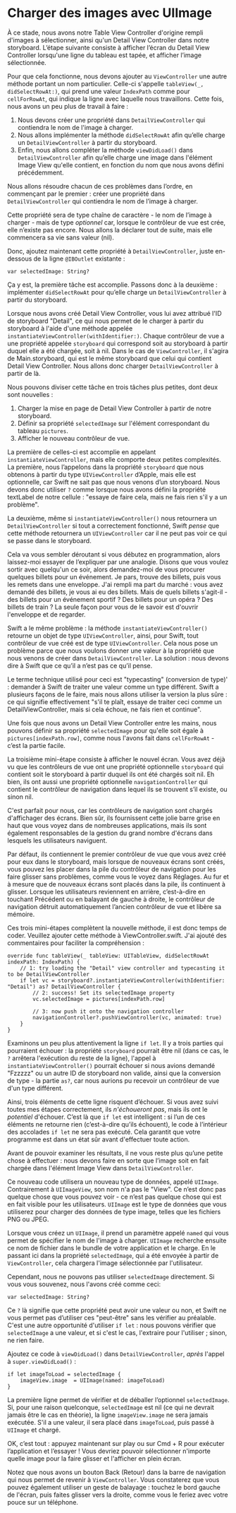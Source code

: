 # Charger des images avec UIImage

<!-- YOUTUBE: FNrxEvtUl-U -->

À ce stade, nous avons notre Table View Controller d'origine rempli d'images à sélectionner, ainsi qu'un Detail View Controller dans notre storyboard. L’étape suivante consiste à afficher l’écran du Detail View Controller lorsqu'une ligne du tableau est tapée, et afficher l’image sélectionnée.

Pour que cela fonctionne, nous devons ajouter au `ViewController` une autre méthode portant un nom particulier. Celle-ci s'appelle `tableView(_, didSelectRowAt:)`, qui prend une valeur `IndexPath` comme pour `cellForRowAt`, qui indique la ligne avec laquelle nous travaillons. Cette fois, nous avons un peu plus de travail à faire :

1. Nous devons créer une propriété dans `DetailViewController` qui contiendra le nom de l'image à charger.
2. Nous allons implémenter la méthode `didSelectRowAt` afin qu’elle charge un `DetailViewController` à partir du storyboard.
3. Enfin, nous allons compléter la méthode `viewDidLoad()` dans `DetailViewController` afin qu’elle charge une image dans l'élément Image View qu'elle contient, en fonction du nom que nous avons défini précédemment.

Nous allons résoudre chacun de ces problèmes dans l’ordre, en commençant par le premier : créer une propriété dans `DetailViewController` qui contiendra le nom de l’image à charger.

Cette propriété sera de type chaîne de caractère - le nom de l’image à charger - mais de type *optionnel* car, lorsque le contrôleur de vue est crée, elle n’existe pas encore. Nous allons la déclarer tout de suite, mais elle commencera sa vie sans valeur (nil).

Donc, ajoutez maintenant cette propriété à `DetailViewController`, juste en-dessous de la ligne `@IBOutlet` existante :

    var selectedImage: String?

Ça y est, la première tâche est accomplie. Passons donc à la deuxième : implémenter `didSelectRowAt` pour qu’elle charge un `DetailViewController` à partir du storyboard.

Lorsque nous avons créé Detail View Controller, vous lui avez attribué l'ID de storyboard "Detail", ce qui nous permet de le charger à partir du storyboard à l'aide d'une méthode appelée `instantiateViewController(withIdentifier:)`. Chaque contrôleur de vue a une propriété appelée `storyboard` qui correspond soit au storyboard à partir duquel elle a été chargée, soit à nil. Dans le cas de `ViewController`, il s'agira de Main.storyboard, qui est le même storyboard que celui qui contient Detail View Controller. Nous allons donc charger `DetailViewController` à partir de là.

Nous pouvons diviser cette tâche en trois tâches plus petites, dont deux sont nouvelles :

1. Charger la mise en page de Detail View Controller à partir de notre storyboard.
2. Définir sa propriété `selectedImage` sur l'élément correspondant du tableau `pictures`.
3. Afficher le nouveau contrôleur de vue.

La première de celles-ci est accomplie en appelant `instantiateViewController`, mais elle comporte deux petites complexités. La première, nous l’appelons dans la propriété `storyboard` que nous obtenons à partir du type `UIViewController` d’Apple, mais elle est optionnelle, car Swift ne sait pas que nous venons d’un storyboard. Nous devons donc utiliser `?` comme lorsque nous avons défini la propriété textLabel de notre cellule : "essaye de faire cela, mais ne fais rien s'il y a un problème".

La deuxième, même si `instantiateViewController()` nous retournera un `DetailViewController` si tout a correctement fonctionné, Swift *pense* que cette méthode retournera un `UIViewController` car il ne peut pas voir ce qui se passe dans le storyboard.

Cela va vous sembler déroutant si vous débutez en programmation, alors laissez-moi essayer de l’expliquer par une analogie. Disons que vous voulez sortir avec quelqu'un ce soir, alors demandez-moi de vous procurer quelques billets pour un événement. Je pars, trouve des billets, puis vous les remets dans une enveloppe. J'ai rempli ma part du marché : vous avez demandé des billets, je vous ai eu des billets. Mais de quels billets s'agit-il - des billets pour un événement sportif ? Des billets pour un opéra ? Des billets de train ? La seule façon pour vous de le savoir est d'ouvrir l'enveloppe et de regarder.

Swift a le même problème : la méthode `instantiateViewController()` retourne un objet de type `UIViewController`, ainsi, pour Swift, tout contrôleur de vue créé est de type `UIViewController`. Cela nous pose un problème parce que nous voulons donner une valeur à la propriété que nous venons de créer dans `DetailViewController`. La solution : nous devons dire à Swift que ce qu’il a n’est pas ce qu’il pense.

Le terme technique utilisé pour ceci est "typecasting" (conversion de type)' : demander à Swift de traiter une valeur comme un type différent. Swift a plusieurs façons de le faire, mais nous allons utiliser la version la plus sûre : ce qui signifie effectivement "s'il te plaît, essaye de traiter ceci comme un DetailViewController, mais si cela échoue, ne fais rien et continue".

Une fois que nous avons un Detail View Controller entre les mains, nous pouvons définir sa propriété `selectedImage` pour qu'elle soit égale à `pictures[indexPath.row]`, comme nous l'avons fait dans `cellForRowAt` - c’est la partie facile.

La troisième mini-étape consiste à afficher le nouvel écran. Vous avez déjà vu que les contrôleurs de vue ont une propriété optionnelle `storyboard` qui contient soit le storyboard à partir duquel ils ont été chargés soit nil. Eh bien, ils ont aussi une propriété optionnelle `navigationController` qui contient le contrôleur de navigation dans lequel ils se trouvent s’il existe, ou sinon nil.

C'est parfait pour nous, car les contrôleurs de navigation sont chargés d'affichager des écrans. Bien sûr, ils fournissent cette jolie barre grise en haut que vous voyez dans de nombreuses applications, mais ils sont également responsables de la gestion du grand nombre d'écrans dans lesquels les utilisateurs naviguent.

Par défaut, ils contiennent le premier contrôleur de vue que vous avez créé pour eux dans le storyboard, mais lorsque de nouveaux écrans sont créés, vous pouvez les placer dans la pile du contrôleur de navigation pour les faire glisser sans problèmes, comme vous le voyez dans Réglages. Au fur et à mesure que de nouveaux écrans sont placés dans la pile, ils continuent à glisser. Lorsque les utilisateurs reviennent en arrière, c’est-à-dire en touchant Précédent ou en balayant de gauche à droite, le contrôleur de navigation détruit automatiquement l’ancien contrôleur de vue et libère sa mémoire.

Ces trois mini-étapes complètent la nouvelle méthode, il est donc temps de coder. Veuillez ajouter cette méthode à ViewController.swift. J'ai ajouté des commentaires pour faciliter la compréhension :

    override func tableView(_ tableView: UITableView, didSelectRowAt indexPath: IndexPath) {
        // 1: try loading the "Detail" view controller and typecasting it to be DetailViewController
        if let vc = storyboard?.instantiateViewController(withIdentifier: "Detail") as? DetailViewController {
            // 2: success! Set its selectedImage property
            vc.selectedImage = pictures[indexPath.row]

            // 3: now push it onto the navigation controller
            navigationController?.pushViewController(vc, animated: true)
        }
    }

Examinons un peu plus attentivement la ligne `if let`. Il y a trois parties qui pourraient échouer : la propriété `storyboard` pourrait être nil (dans ce cas, le `?` arrêtera l'exécution du reste de la ligne), l'appel à `instantiateViewController()` pourrait échouer si nous avions demandé "Fzzzzz" ou un autre ID de storyboard non valide, ainsi que la conversion de type - la partie `as?`, car nous aurions pu recevoir un contrôleur de vue d'un type différent.

Ainsi, trois éléments de cette ligne risquent d’échouer. Si vous avez suivi toutes mes étapes correctement, ils *n'échoueront pas*, mais ils ont le *potentiel* d'échouer. C’est là que `if let` est intelligent : si l’un de ces éléments ne retourne rien (c’est-à-dire qu’ils échouent), le code à l’intérieur des accolades `if let` ne sera pas exécuté. Cela garantit que votre programme est dans un état sûr avant d'effectuer toute action.

Avant de pouvoir examiner les résultats, il ne vous reste plus qu’une petite chose à effectuer : nous devons faire en sorte que l’image soit en fait chargée dans l'élément Image View dans `DetailViewController`.

Ce nouveau code utilisera un nouveau type de données, appelé `UIImage`. Contrairement à `UIImageView`, son nom n'a pas le "View". Ce n’est donc pas quelque chose que vous pouvez voir - ce n’est pas quelque chose qui est en fait visible pour les utilisateurs. `UIImage` est le type de données que vous utiliserez pour charger des données de type image, telles que les fichiers PNG ou JPEG.

Lorsque vous créez un `UIImage`, il prend un paramètre appelé `named` qui vous permet de spécifier le nom de l'image à charger. `UIImage` recherche ensuite ce nom de fichier dans le bundle de votre application et le charge. En le passant ici dans la propriété `selectedImage`, qui a été envoyée à partir de `ViewController`, cela chargera l'image sélectionnée par l'utilisateur.

Cependant, nous ne pouvons pas utiliser `selectedImage` directement. Si vous vous souvenez, nous l'avons créé comme ceci:

    var selectedImage: String?

Ce `?` là signifie que cette propriété peut avoir une valeur ou non, et Swift ne vous permet pas d’utiliser ces "peut-être" sans les vérifier au préalable. C'est une autre opportunité d'utiliser `if let` : nous pouvons vérifier que `selectedImage` a une valeur, et si c'est le cas, l'extraire pour l'utiliser ; sinon, ne rien faire.

Ajoutez ce code à `viewDidLoad()` dans `DetailViewController`, *après* l'appel à `super.viewDidLoad()` :

    if let imageToLoad = selectedImage {
        imageView.image  = UIImage(named: imageToLoad)
    }

La première ligne permet de vérifier et de déballer l’optionnel `selectedImage`. Si, pour une raison quelconque, `selectedImage` est nil (ce qui ne devrait jamais être le cas en théorie), la ligne `imageView.image` ne sera jamais exécutée. S'il a une valeur, il sera placé dans `imageToLoad`, puis passé à `UIImage` et chargé.

OK, c’est tout : appuyez maintenant sur play ou sur Cmd + R pour exécuter l’application et l’essayer ! Vous devriez pouvoir sélectionner n'importe quelle image pour la faire glisser et l'afficher en plein écran.

Notez que nous avons un bouton Back (Retour) dans la barre de navigation qui nous permet de revenir à `ViewController`. Vous constaterez que vous pouvez également utiliser un geste de balayage : touchez le bord gauche de l'écran, puis faites glisser vers la droite, comme vous le feriez avec votre pouce sur un téléphone.
